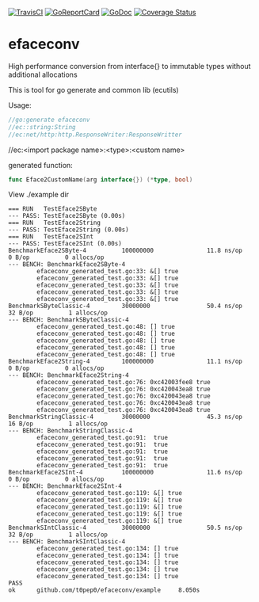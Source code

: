 [![TravisCI](https://travis-ci.org/t0pep0/efaceconv.svg?branch=master)](https://travis-ci.org/t0pep0/efaceconv)
[![GoReportCard](https://goreportcard.com/badge/github.com/t0pep0/efaceconv)](https://goreportcard.com/report/github.com/t0pep0/efaceconv)
[![GoDoc](https://godoc.org/github.com/t0pep0/efaceconv/ecutils?status.svg)](https://godoc.org/github.com/t0pep0/efaceconv/ecutils)
[![Coverage Status](https://coveralls.io/repos/github/t0pep0/efaceconv/badge.svg?branch=master)](https://coveralls.io/github/t0pep0/efaceconv?branch=master)
# efaceconv
High performance conversion from interface{} to immutable types without additional allocations

This is tool for go generate and common lib (ecutils)

Usage:

```go
//go:generate efaceconv
//ec::string:String
//ec:net/http:http.ResponseWriter:ResponseWritter
```

//ec:\<import package name\>:\<type\>:\<custom name\>

generated function:
```go
func Eface2CustomName(arg interface{}) (*type, bool)
```

View  ./example dir

```
=== RUN   TestEface2SByte
--- PASS: TestEface2SByte (0.00s)
=== RUN   TestEface2String
--- PASS: TestEface2String (0.00s)
=== RUN   TestEface2SInt
--- PASS: TestEface2SInt (0.00s)
BenchmarkEface2SByte-4          100000000               11.8 ns/op             0 B/op          0 allocs/op
--- BENCH: BenchmarkEface2SByte-4
        efaceconv_generated_test.go:33: &[] true
        efaceconv_generated_test.go:33: &[] true
        efaceconv_generated_test.go:33: &[] true
        efaceconv_generated_test.go:33: &[] true
        efaceconv_generated_test.go:33: &[] true
BenchmarkSByteClassic-4         30000000                50.4 ns/op            32 B/op          1 allocs/op
--- BENCH: BenchmarkSByteClassic-4
        efaceconv_generated_test.go:48: [] true
        efaceconv_generated_test.go:48: [] true
        efaceconv_generated_test.go:48: [] true
        efaceconv_generated_test.go:48: [] true
        efaceconv_generated_test.go:48: [] true
BenchmarkEface2String-4         100000000               11.1 ns/op             0 B/op          0 allocs/op
--- BENCH: BenchmarkEface2String-4
        efaceconv_generated_test.go:76: 0xc42003fee8 true
        efaceconv_generated_test.go:76: 0xc420043ea8 true
        efaceconv_generated_test.go:76: 0xc420043ea8 true
        efaceconv_generated_test.go:76: 0xc420043ea8 true
        efaceconv_generated_test.go:76: 0xc420043ea8 true
BenchmarkStringClassic-4        30000000                45.3 ns/op            16 B/op          1 allocs/op
--- BENCH: BenchmarkStringClassic-4
        efaceconv_generated_test.go:91:  true
        efaceconv_generated_test.go:91:  true
        efaceconv_generated_test.go:91:  true
        efaceconv_generated_test.go:91:  true
        efaceconv_generated_test.go:91:  true
BenchmarkEface2SInt-4           100000000               11.6 ns/op             0 B/op          0 allocs/op
--- BENCH: BenchmarkEface2SInt-4
        efaceconv_generated_test.go:119: &[] true
        efaceconv_generated_test.go:119: &[] true
        efaceconv_generated_test.go:119: &[] true
        efaceconv_generated_test.go:119: &[] true
        efaceconv_generated_test.go:119: &[] true
BenchmarkSIntClassic-4          30000000                50.5 ns/op            32 B/op          1 allocs/op
--- BENCH: BenchmarkSIntClassic-4
        efaceconv_generated_test.go:134: [] true
        efaceconv_generated_test.go:134: [] true
        efaceconv_generated_test.go:134: [] true
        efaceconv_generated_test.go:134: [] true
        efaceconv_generated_test.go:134: [] true
PASS
ok      github.com/t0pep0/efaceconv/example     8.050s
```
